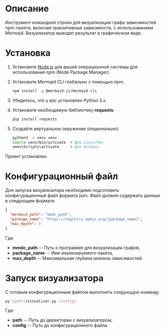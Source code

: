 # Описание
Инструмент командной строки для визуализации графа зависимостей npm-пакета, 
включая транзитивные зависимости, с использованием Mermaid. 
Визуализатор выводит результат в графическом виде.

# Установка
1. Установите [Node.js](https://nodejs.org/) для вашей операционной системы для использования npm (Node Package Manager).
   
2. Установите Mermaid CLI глобально с помощью npm:
   ```bash
   npm install -g @mermaid-js/mermaid-cli
   ```
   
3. Убедитесь, что у вас установлен Python 3.x.

4. Установите необходимую библиотеку **requests**:
   ```bash
   pip install requests
   ```

5. Создайте виртуальное окружение (опционально):
   ```bash
   python3 -m venv venv
   source venv/bin/activate  # Для Linux/Mac
   venv\Scripts\activate     # Для Windows
   ```

Проект установлен.

# Конфигурационный файл

Для запуска визуализатора необходимо подготовить конфигурационный файл формата json.
Файл должен содержать данные в следующем формате:
```json
{
  "mermaid_path": "mmdc_path",
  "package_name": "https://registry.npmjs.org/{package_name}",
  "max_depth": 3
}
```

Где:
- **mmdc_path** -- Путь к программе для визуализации графов,
- **package_name** -- Имя анализируемого пакета,
- **max_depth** -- Максимальная глубина анализа зависимостей.


# Запуск визуализатора

С готовым конфигурационным файлом выполнить следующую команду
```bash
py [path]/visualizer.py [config]
```

Где:

- **path** -- Путь до директории с визуализатором,
- **config** -- Путь до конфигурационного файла.
